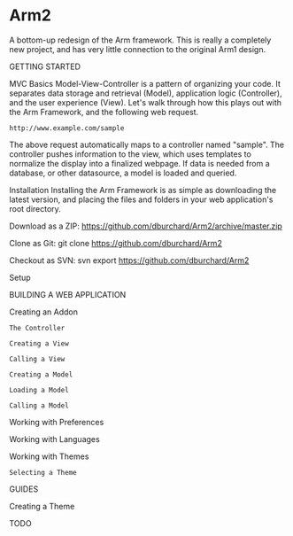 Arm2
====

A bottom-up redesign of the Arm framework. This is really a completely new project, and has very little connection to the original Arm1 design.


GETTING STARTED

MVC Basics
Model-View-Controller is a pattern of organizing your code. It separates data storage and retrieval (Model), application logic (Controller), and the user experience (View). Let's walk through how this plays out with the Arm Framework, and the following web request.

	http://www.example.com/sample

The above request automatically maps to a controller named "sample". The controller pushes information to the view, which uses templates to normalize the display into a finalized webpage. If data is needed from a database, or other datasource, a model is loaded and queried.

Installation
Installing the Arm Framework is as simple as downloading the latest version, and placing the files and folders in your web application's root directory.

Download as a ZIP: https://github.com/dburchard/Arm2/archive/master.zip

Clone as Git: git clone https://github.com/dburchard/Arm2

Checkout as SVN: svn export https://github.com/dburchard/Arm2

Setup


BUILDING A WEB APPLICATION

Creating an Addon

	The Controller

	Creating a View

	Calling a View

	Creating a Model

	Loading a Model

	Calling a Model

Working with Preferences

Working with Languages

Working with Themes

	Selecting a Theme


GUIDES

Creating a Theme


TODO



